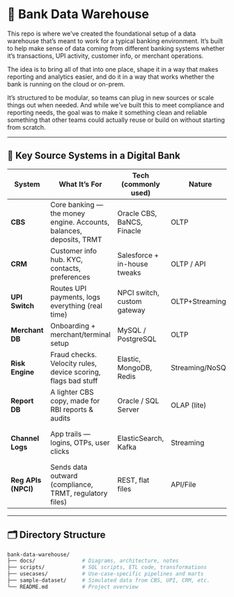 # 🏦 Bank Data Warehouse

This repo is where we’ve created the foundational setup of a data warehouse that’s meant to work for a typical banking environment. It’s built to help make sense of data coming from different banking systems whether it’s transactions, UPI activity, customer info, or merchant operations.

The idea is to bring all of that into one place, shape it in a way that makes reporting and analytics easier, and do it in a way that works whether the bank is running on the cloud or on-prem.

It’s structured to be modular, so teams can plug in new sources or scale things out when needed. And while we’ve built this to meet compliance and reporting needs, the goal was to make it something clean and reliable something that other teams could actually reuse or build on without starting from scratch.

---

## 📌 Key Source Systems in a Digital Bank

| System              | What It’s For                                            | Tech (commonly used)             | Nature         | Example Data                          |
|---------------------|----------------------------------------------------------|----------------------------------|----------------|---------------------------------------|
| **CBS**             | Core banking — the money engine. Accounts, balances, deposits, TRMT | Oracle CBS, BaNCS, Finacle       | OLTP           | cust_id, acct_no, txn_id, balance     |
| **CRM**             | Customer info hub. KYC, contacts, preferences            | Salesforce + in-house tweaks     | OLTP / API     | email, phone, dob, KYC flag           |
| **UPI Switch**      | Routes UPI payments, logs everything (real time)         | NPCI switch, custom gateway      | OLTP+Streaming | vpa, upi_txn_id, response, payer/payee |
| **Merchant DB**     | Onboarding + merchant/terminal setup                     | MySQL / PostgreSQL               | OLTP           | merchant_id, category, region         |
| **Risk Engine**     | Fraud checks. Velocity rules, device scoring, flags bad stuff | Elastic, MongoDB, Redis          | Streaming/NoSQL| txn_id, cust_id, device_id, score     |
| **Report DB**       | A lighter CBS copy, made for RBI reports & audits        | Oracle / SQL Server              | OLAP (lite)    | snapshot tables, flattened data       |
| **Channel Logs**    | App trails — logins, OTPs, user clicks                   | ElasticSearch, Kafka             | Streaming      | user_id, device, ip, latency, screen  |
| **Reg APIs (NPCI)** | Sends data outward (compliance, TRMT, regulatory files)  | REST, flat files                 | API/File       | report_date, submission status        |

---

## 🗂️ Directory Structure

```bash
bank-data-warehouse/
├── docs/               # Diagrams, architecture, notes
├── scripts/            # SQL scripts, ETL code, transformations
├── usecases/           # Use-case-specific pipelines and marts
├── sample-dataset/     # Simulated data from CBS, UPI, CRM, etc.
└── README.md           # Project overview
```


